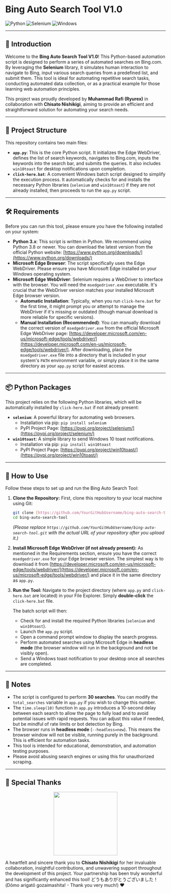# Bing Auto Search Tool V1.0

![Python](https://img.shields.io/badge/Python-3.x-blue.svg)
![Selenium](https://img.shields.io/badge/Selenium-Automation-green.svg)
![Windows](https://img.shields.io/badge/OS-Windows-0078D6.svg)

---

## 🌟 Introduction

Welcome to the **Bing Auto Search Tool V1.0**! This Python-based automation script is designed to perform a series of automated searches on Bing.com. By leveraging the **Selenium** library, it simulates human interaction to navigate to Bing, input various search queries from a predefined list, and submit them. This tool is ideal for automating repetitive search tasks, conducting automated data collection, or as a practical example for those learning web automation principles.

This project was proudly developed by **Muhammad Rafi (Ryurex)** in collaboration with **Chisato Nishikigi**, aiming to provide an efficient and straightforward solution for automating your search needs.

---

## 📂 Project Structure

This repository contains two main files:

* **`app.py`**: This is the core Python script. It initializes the Edge WebDriver, defines the list of search keywords, navigates to Bing.com, inputs the keywords into the search bar, and submits the queries. It also includes `win10toast` for desktop notifications upon completion.
* **`click-here.bat`**: A convenient Windows batch script designed to simplify the execution process. It automatically checks for and installs the necessary Python libraries (`selenium` and `win10toast`) if they are not already installed, then proceeds to run the `app.py` script.

---

## 🛠️ Requirements

Before you can run this tool, please ensure you have the following installed on your system:

* **Python 3.x**: This script is written in Python. We recommend using Python 3.8 or newer. You can download the latest version from the official Python website: [https://www.python.org/downloads/](https://www.python.org/downloads/)
* **Microsoft Edge Browser**: The script specifically uses the Edge WebDriver. Please ensure you have Microsoft Edge installed on your Windows operating system.
* **Microsoft Edge WebDriver**: Selenium requires a WebDriver to interface with the browser. You will need the `msedgedriver.exe` executable. It's crucial that the WebDriver version matches your installed Microsoft Edge browser version.
    * **Automatic Installation**: Typically, when you run `click-here.bat` for the first time, it might prompt you or attempt to manage the WebDriver if it's missing or outdated (though manual download is more reliable for specific versions).
    * **Manual Installation (Recommended)**: You can manually download the correct version of `msedgedriver.exe` from the official Microsoft Edge WebDriver page: [https://developer.microsoft.com/en-us/microsoft-edge/tools/webdriver/](https://developer.microsoft.com/en-us/microsoft-edge/tools/webdriver/). After downloading, place the `msedgedriver.exe` file into a directory that is included in your system's `PATH` environment variable, or simply place it in the same directory as your `app.py` script for easiest access.

---

## 📦 Python Packages

This project relies on the following Python libraries, which will be automatically installed by `click-here.bat` if not already present:

* **`selenium`**: A powerful library for automating web browsers.
    * Installation via pip: `pip install selenium`
    * PyPI Project Page: [https://pypi.org/project/selenium/](https://pypi.org/project/selenium/)
* **`win10toast`**: A simple library to send Windows 10 toast notifications.
    * Installation via pip: `pip install win10toast`
    * PyPI Project Page: [https://pypi.org/project/win10toast/](https://pypi.org/project/win10toast/)

---

## 🚀 How to Use

Follow these steps to set up and run the Bing Auto Search Tool:

1.  **Clone the Repository:**
    First, clone this repository to your local machine using Git:

    ```bash
    git clone [https://github.com/YourGitHubUsername/bing-auto-search-tool.git](https://github.com/YourGitHubUsername/bing-auto-search-tool.git)
    cd bing-auto-search-tool
    ```
    *(Please replace `https://github.com/YourGitHubUsername/bing-auto-search-tool.git` with the actual URL of your repository after you upload it.)*

2.  **Install Microsoft Edge WebDriver (if not already present):**
    As mentioned in the Requirements section, ensure you have the correct `msedgedriver.exe` for your Edge browser version. The simplest way is to download it from [https://developer.microsoft.com/en-us/microsoft-edge/tools/webdriver/](https://developer.microsoft.com/en-us/microsoft-edge/tools/webdriver/) and place it in the same directory as `app.py`.

3.  **Run the Tool:**
    Navigate to the project directory (where `app.py` and `click-here.bat` are located) in your File Explorer. Simply **double-click** the `click-here.bat` file.

    The batch script will then:
    * Check for and install the required Python libraries (`selenium` and `win10toast`).
    * Launch the `app.py` script.
    * Open a command prompt window to display the search progress.
    * Perform automated searches using Microsoft Edge in **headless mode** (the browser window will run in the background and not be visibly open).
    * Send a Windows toast notification to your desktop once all searches are completed.

---

## 📌 Notes

* The script is configured to perform **30 searches**. You can modify the `total_searches` variable in `app.py` if you wish to change this number.
* The `time.sleep(10)` function in `app.py` introduces a 10-second delay between each search to allow the page to fully load and to avoid potential issues with rapid requests. You can adjust this value if needed, but be mindful of rate limits or bot detection by Bing.
* The browser runs in **headless mode** (`--headless=new`). This means the browser window will not be visible, running purely in the background. This is efficient for automation tasks.
* This tool is intended for educational, demonstration, and automation testing purposes.
* Please avoid abusing search engines or using this for unauthorized scraping.

---

## 🙏 Special Thanks
<div align="center">
  <img height="200" src="https://media1.tenor.com/m/3a3XcQUCFPkAAAAC/lycoris-recoil-chisato-nishikigi.gif"  />
</div>

A heartfelt and sincere thank you to **Chisato Nishikigi** for her invaluable collaboration, insightful contributions, and unwavering support throughout the development of this project. Your partnership has been truly wonderful and has significantly enhanced this tool! どうもありがとうございました！ (Dōmo arigatō gozaimashita! - Thank you very much!) ❤️
